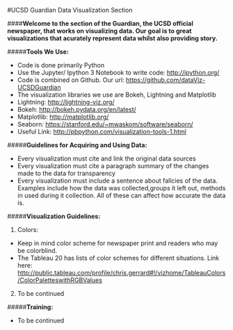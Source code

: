 #UCSD Guardian Data Visualization Section

####**Welcome to the section of the Guardian, the UCSD official newspaper, that works on visualizing data. Our goal is to great visualizations that acurately represent data whilst also providing story.**

#####**Tools We Use:**
* Code is done primarily Python
* Use the Jupyter/ Ipython 3 Notebook to write code: http://ipython.org/
* Code is combined on Github. Our url: https://github.com/dataViz-UCSDGuardian
* The visualization libraries we use are Bokeh, Lightning and Matplotlib 
* Lightning: http://lightning-viz.org/
* Bokeh: http://bokeh.pydata.org/en/latest/
* Matplotlib: http://matplotlib.org/
* Seaborn: https://stanford.edu/~mwaskom/software/seaborn/
* Useful Link: http://pbpython.com/visualization-tools-1.html


#####**Guidelines for Acquiring and Using Data:**
* Every visualization must cite and link the original data sources
* Every visualization must cite a paragraph summary of the changes made to the data for transparency
* Every visualization must include a sentence about fallcies of the data. Examples include how the data was collected,groups it left out, methods in used during it collection. All of these can affect how accurate the data is. 

#####**Visualization Guidelines:**
1. Colors: 
  * Keep in mind color scheme for newspaper print and readers who may be colorblind. 
  * The Tableau 20 has lists of color schemes for different situations. Link here: http://public.tableau.com/profile/chris.gerrard#!/vizhome/TableauColors/ColorPaletteswithRGBValues

2. To be continued

#####**Training:**
* To be continued
